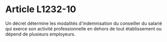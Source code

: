 # Article L1232-10

Un décret détermine les modalités d'indemnisation du conseiller du salarié qui exerce son activité professionnelle en dehors de tout établissement ou dépend de plusieurs employeurs.